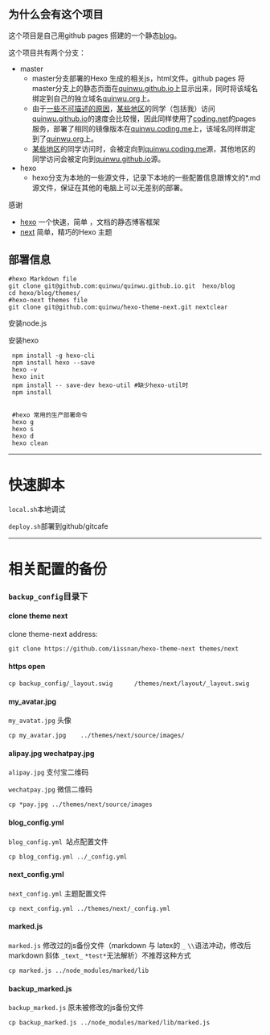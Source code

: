 ## 为什么会有这个项目

这个项目是自己用github pages 搭建的一个静态[blog](quinwu.org)。

这个项目共有两个分支：

- master 
  - master分支部署的Hexo 生成的相关js，html文件。github pages 将master分支上的静态页面在[quinwu.github.io](quinwu.org)上显示出来，同时将该域名绑定到自己的独立域名[quinwu.org](quinwu.org)上。
  - 由于[一些不可描述的原因](https://en.wikipedia.org/wiki/Great_Firewall)，[某些地区](https://en.wikipedia.org/wiki/China)的同学（包括我）访问[quinwu.github.io](quinwu.org)的速度会比较慢，因此同样使用了[coding.net](https://coding.net/)的pages服务，部署了相同的镜像版本在[quinwu.coding.me](quinwu.coding.me)上，该域名同样绑定到了[quinwu.org](quinwu.org)上。
  - [某些地区](https://en.wikipedia.org/wiki/China)的同学访问时，会被定向到[quinwu.coding.me](quinwu.coding.me)源，其他地区的同学访问会被定向到[quinwu.github.io](quinwu.github.io)源。
- hexo
  - hexo分支为本地的一些源文件，记录下本地的一些配置信息跟博文的*.md源文件，保证在其他的电脑上可以无差别的部署。

感谢

- [hexo](https://hexo.io/) 一个快速，简单 ，文档的静态博客框架
- [next](http://theme-next.iissnan.com/)  简单，精巧的Hexo 主题



## 部署信息

```shell
#hexo Markdown file
git clone git@github.com:quinwu/quinwu.github.io.git  hexo/blog 
cd hexo/blog/themes/
#hexo-next themes file
git clone git@github.com:quinwu/hexo-theme-next.git nextclear
```

安装node.js

安装hexo

```shell
 npm install -g hexo-cli
 npm install hexo --save
 hexo -v
 hexo init
 npm install -- save-dev hexo-util #缺少hexo-util时
 npm install 
 
 
 #hexo 常用的生产部署命令
 hexo g 
 hexo s
 hexo d
 hexo clean
```

---

# 快速脚本

`local.sh`本地调试

`deploy.sh`部署到github/gitcafe

---

# 相关配置的备份

### `backup_config`目录下

#### clone theme next

clone theme-next address:

```shell
git clone https://github.com/iissnan/hexo-theme-next themes/next
```

#### https open
```shell
cp backup_config/_layout.swig      /themes/next/layout/_layout.swig
```

#### my_avatar.jpg

`my_avatat.jpg`    头像

```shell
cp my_avatar.jpg    ../themes/next/source/images/
```

#### alipay.jpg  wechatpay.jpg

`alipay.jpg` 支付宝二维码

`wechatpay.jpg` 微信二维码

```shell
cp *pay.jpg ../themes/next/source/images
```

#### blog_config.yml 

`blog_config.yml `站点配置文件 

```shell
cp blog_config.yml ../_config.yml
```

#### next_config.yml

`next_config.yml` 主题配置文件

```shell
cp next_config.yml ../themes/next/_config.yml
```

#### marked.js

`marked.js` 修改过的js备份文件（markdown 与 latex的 `_` `\\`语法冲动，修改后markdown 斜体 `_text_` `*test*`无法解析）不推荐这种方式

```shell
cp marked.js ../node_modules/marked/lib
```

#### backup_marked.js

`backup_marked.js` 原未被修改的js备份文件

```shell
cp backup_marked.js ../node_modules/marked/lib/marked.js
```







